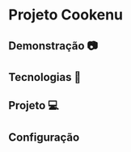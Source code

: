 # Projeto Cookenu
## Demonstração :camera:
## Tecnologias :rocket:
## Projeto :computer:
## Configuração 

